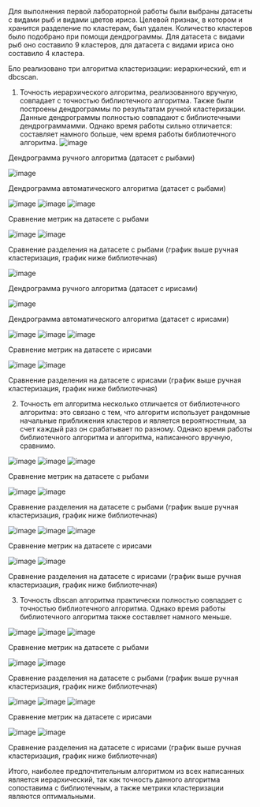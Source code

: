 Для выполнения первой лабораторной работы были выбраны датасеты с видами рыб и видами цветов ириса. Целевой признак, в котором и хранится разделение по кластерам, был удален. Количество кластеров было подобрано при помощи дендрограммы. Для датасета с видами рыб оно составило 9 кластеров, для датасета с видами ириса оно составило 4 кластера.

Бло реализовано три алгоритма кластеризации: иерархический, em и dbcscan. 

1. Точность иерархического алгоритма, реализованного вручную, совпадает с точностью библиотечного алгоритма. Также были построены дендрограммы по результатам ручной кластеризации. Данные дендрограммы полностью совпадают с библиотечными дендрограммамми. Однако время работы сильно отличается: составляет намного больше, чем время работы библиотечного алгоритма.
![image](https://github.com/user-attachments/assets/de8fb5e7-07fb-49a1-a174-761357608986)

Дендрограмма ручного алгоритма (датасет с рыбами)

![image](https://github.com/user-attachments/assets/26b101be-864b-43f5-a8cf-94f6f127a771)

Дендрограмма автоматического алгоритма (датасет с рыбами)

![image](https://github.com/user-attachments/assets/959a3695-c040-47bc-9bfa-bb555bee1982)
![image](https://github.com/user-attachments/assets/3165441d-ba6b-425a-a64d-a320b93a2016)
![image](https://github.com/user-attachments/assets/8796dc95-d954-43d3-9e9f-7a5d5bea782d)

Сравнение метрик на датасете с рыбами

![image](https://github.com/user-attachments/assets/0e1d95ea-4c47-44d0-978f-51bce0f0fa46)
![image](https://github.com/user-attachments/assets/9912bb22-76f6-45da-8a30-5fc3762b12fa)

Сравнение разделения на датасете с рыбами (график выше ручная кластеризация, график ниже библиотечная)

![image](https://github.com/user-attachments/assets/589adf30-3cfe-4e9e-ab6b-888cc07ff29a)

Дендрограмма ручного алгоритма (датасет с ирисами)

![image](https://github.com/user-attachments/assets/adf070f8-c862-4a0d-a7ef-866b0934bd44)

Дендрограмма автоматического алгоритма (датасет с ирисами)

![image](https://github.com/user-attachments/assets/e5869995-e4da-475c-b277-c52066ebf9af)
![image](https://github.com/user-attachments/assets/50274f2e-930f-4f7e-90da-305a094ac9d2)
![image](https://github.com/user-attachments/assets/d0a289f3-b8bd-4cd6-8732-817c543a04bb)

Сравнение метрик на датасете с ирисами

![image](https://github.com/user-attachments/assets/cfdceb53-ef19-45f8-99f7-9143fe579d68)
![image](https://github.com/user-attachments/assets/6da0d0f1-d108-4ef7-abbc-d4f5524e2a04)

Сравнение разделения на датасете с ирисами (график выше ручная кластеризация, график ниже библиотечная)

2. Точность em алгоритма несколько отличается от библиотечного алгоритма: это связано с тем, что алгоритм использует рандомные начальные приближения кластеров и является вероятностным, за счет каждый раз он срабатывает по разному. Однако время работы библиотечного алгоритма и алгоритма, написанного вручную, сравнимо.
   
![image](https://github.com/user-attachments/assets/df18a87a-beb6-4c73-9298-f12f604a7db7)
![image](https://github.com/user-attachments/assets/37783a6a-137e-4f10-a60f-a8c83bcbe1bf)
![image](https://github.com/user-attachments/assets/d61a82a5-5356-4cfd-976a-4762e50abbf7)

Сравнение метрик на датасете с рыбами

![image](https://github.com/user-attachments/assets/04d43bfb-06be-4df6-9cfc-2147976b8823)
![image](https://github.com/user-attachments/assets/a6d085cc-1f75-45bb-8182-f745571d3e46)

Сравнение разделения на датасете с рыбами (график выше ручная кластеризация, график ниже библиотечная)

![image](https://github.com/user-attachments/assets/5194ef3a-75bb-4240-9001-a96a5c2bbeb0)
![image](https://github.com/user-attachments/assets/a0149d69-c770-451c-8b01-a402b073e89e)
![image](https://github.com/user-attachments/assets/2fa78946-1734-412a-b380-7d0392f9ae97)

Сравнение метрик на датасете с ирисами

![image](https://github.com/user-attachments/assets/8afbe1bf-887e-495a-a45f-ac018c9a7522)
![image](https://github.com/user-attachments/assets/25f75ccd-dcc9-441b-9da2-75cde05d4189)

Сравнение разделения на датасете с ирисами (график выше ручная кластеризация, график ниже библиотечная)

3. Точность dbscan алгоритма практически полностью совпадает с точностью библиотечного алгоритма. Однако время работы библиотечного алгоритма также составляет намного меньше.

![image](https://github.com/user-attachments/assets/31051f73-8fe6-424a-97f0-ffc758d101df)
![image](https://github.com/user-attachments/assets/3f52eb8c-38d4-4413-86d7-cbb7ab5b9834)
![image](https://github.com/user-attachments/assets/b84f48df-4117-457d-b54a-b00480f31f68)

Сравнение метрик на датасете с рыбами

![image](https://github.com/user-attachments/assets/7cc54ba2-de3c-4780-8938-075b020acfb0)
![image](https://github.com/user-attachments/assets/87eb7b9b-25fa-46ab-8e04-b16854c99496)

Сравнение разделения на датасете с рыбами (график выше ручная кластеризация, график ниже библиотечная)

![image](https://github.com/user-attachments/assets/7e2ab1b2-a8af-4d5f-9da6-cc3a68246722)
![image](https://github.com/user-attachments/assets/be5a5dd3-4de5-449e-b523-b3c0a96e4dec)
![image](https://github.com/user-attachments/assets/7abfa0ab-8c4d-4c79-9c4e-89ca9de0a5fb)


Сравнение метрик на датасете с ирисами

![image](https://github.com/user-attachments/assets/cf6b1a22-6616-4a21-99d7-a1dbd15ccf5d)
![image](https://github.com/user-attachments/assets/e6d6bac0-2f84-4b03-8a82-2e4eecffea71)

Сравнение разделения на датасете с ирисами (график выше ручная кластеризация, график ниже библиотечная)

Итого, наиболее предпочтительным алгоритмом из всех написанных является иерархический, так как точность данного алгоритма сопоставима с библиотечным, а также метрики кластеризации являются оптимальными.
